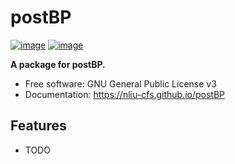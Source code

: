 # postBP


[![image](https://img.shields.io/pypi/v/postBP.svg)](https://pypi.python.org/pypi/postBP)
[![image](https://img.shields.io/conda/vn/conda-forge/postBP.svg)](https://anaconda.org/conda-forge/postBP)


**A package for postBP.**


-   Free software: GNU General Public License v3
-   Documentation: https://nliu-cfs.github.io/postBP
    

## Features

-   TODO
